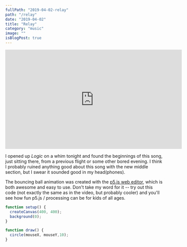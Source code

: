 ```yaml
---
fullPath: "2019-04-02-relay"
path: "/relay"
date: "2019-04-02"
title: "Relay"
category: "music"
image: ""
isBlogPost: true
---
```


<iframe width="560" height="315" src="https://www.youtube.com/embed/TAogrz_UZV0" frameborder="0" allow="accelerometer; autoplay; encrypted-media; gyroscope; picture-in-picture" allowfullscreen></iframe>

I opened up *Logic* on a whim tonight and found the beginnings of this song, just sitting there, from a previous flight or some other bored evening. I think I probably ruined anything good about this song with the new middle section, but I swear it sounded good in my head(phones).

The bouncing ball animation was created with the [p5.js web editor](https://editor.p5js.org/), which is both awesome and easy to use. Don't take my word for it -- try out this code (not exactly the same as in the video, but probably cooler) and you'll see how fun p5.js / processing can be for kids of all ages.

```javascript
function setup() {
  createCanvas(400, 400);
  background(0);
}

function draw() {
  circle(mouseX, mouseY,10);
}
```